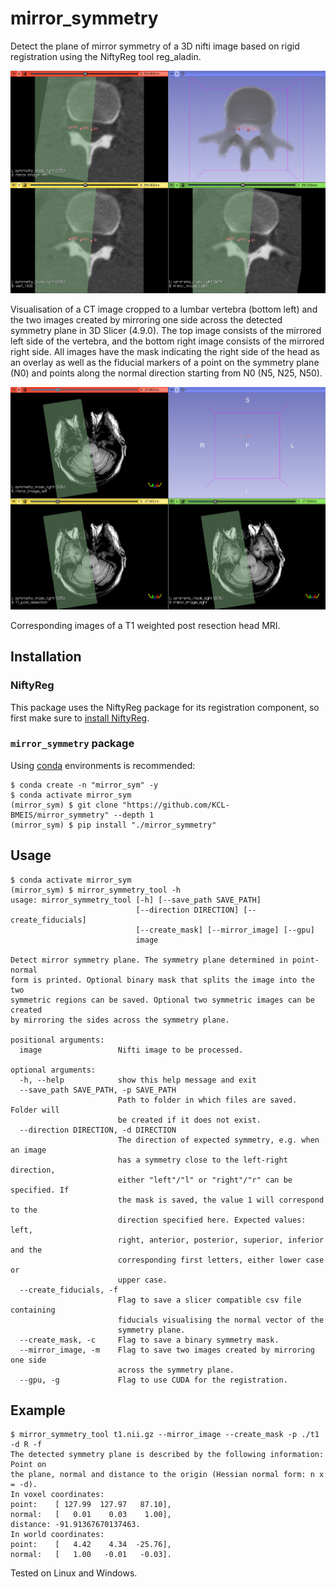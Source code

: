 # mirror_symmetry

Detect the plane of mirror symmetry of a 3D nifti image based on rigid 
registration using the NiftyReg tool reg_aladin.

![screenshot](screenshots/slicer_vertebra.png)

Visualisation of a CT image cropped to a lumbar vertebra (bottom left) and the 
two images created by mirroring one side across the detected symmetry plane in 
3D Slicer (4.9.0).
The top image consists of the mirrored left side of the vertebra, and the 
bottom right image consists of the mirrored right side. All images have the 
mask indicating the right side of the head as an overlay as well as the 
fiducial markers of a point on the symmetry plane (N0) and points along the 
normal direction starting from N0 (N5, N25, N50).


![screenshot](screenshots/slicer_brain.png)

Corresponding images of a T1 weighted post resection head MRI.

## Installation

### NiftyReg

This package uses the NiftyReg package for its registration component, so 
first make sure to [install NiftyReg](https://github.com/KCL-BMEIS/niftyreg/wiki/install).


### `mirror_symmetry` package

Using [conda](https://conda.io/docs/) environments is recommended:

```shell
$ conda create -n "mirror_sym" -y
$ conda activate mirror_sym
(mirror_sym) $ git clone "https://github.com/KCL-BMEIS/mirror_symmetry" --depth 1
(mirror_sym) $ pip install "./mirror_symmetry"
```


## Usage

```
$ conda activate mirror_sym
(mirror_sym) $ mirror_symmetry_tool -h
usage: mirror_symmetry_tool [-h] [--save_path SAVE_PATH]
                            [--direction DIRECTION] [--create_fiducials]
                            [--create_mask] [--mirror_image] [--gpu]
                            image

Detect mirror symmetry plane. The symmetry plane determined in point-normal
form is printed. Optional binary mask that splits the image into the two
symmetric regions can be saved. Optional two symmetric images can be created
by mirroring the sides across the symmetry plane.

positional arguments:
  image                 Nifti image to be processed.

optional arguments:
  -h, --help            show this help message and exit
  --save_path SAVE_PATH, -p SAVE_PATH
                        Path to folder in which files are saved. Folder will
                        be created if it does not exist.
  --direction DIRECTION, -d DIRECTION
                        The direction of expected symmetry, e.g. when an image
                        has a symmetry close to the left-right direction,
                        either "left"/"l" or "right"/"r" can be specified. If
                        the mask is saved, the value 1 will correspond to the
                        direction specified here. Expected values: left,
                        right, anterior, posterior, superior, inferior and the
                        corresponding first letters, either lower case or
                        upper case.
  --create_fiducials, -f
                        Flag to save a slicer compatible csv file containing
                        fiducials visualising the normal vector of the
                        symmetry plane.
  --create_mask, -c     Flag to save a binary symmetry mask.
  --mirror_image, -m    Flag to save two images created by mirroring one side
                        across the symmetry plane.
  --gpu, -g             Flag to use CUDA for the registration.
```


## Example

```
$ mirror_symmetry_tool t1.nii.gz --mirror_image --create_mask -p ./t1 -d R -f
The detected symmetry plane is described by the following information: Point on
the plane, normal and distance to the origin (Hessian normal form: n x = -d).
In voxel coordinates:
point:    [ 127.99  127.97   87.10],
normal:   [   0.01    0.03    1.00],
distance: -91.91367670137463.
In world coordinates:
point:    [   4.42    4.34  -25.76],
normal:   [   1.00   -0.01   -0.03].
```

Tested on Linux and Windows.
